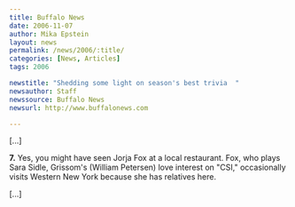 ```yaml
---
title: Buffalo News
date: 2006-11-07
author: Mika Epstein
layout: news
permalink: /news/2006/:title/
categories: [News, Articles]
tags: 2006

newstitle: "Shedding some light on season's best trivia  "
newsauthor: Staff  
newssource: Buffalo News  
newsurl: http://www.buffalonews.com  

---
```


[...]

**7.** Yes, you might have seen Jorja Fox at a local restaurant. Fox, who plays Sara Sidle, Grissom's (William Petersen) love interest on "CSI," occasionally visits Western New York because she has relatives here.

[...]

